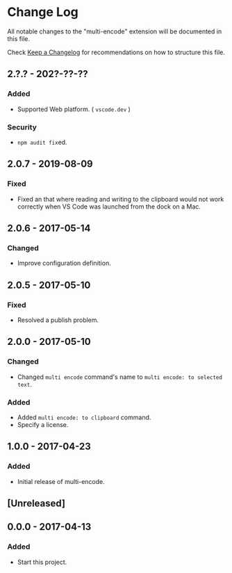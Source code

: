# Change Log

All notable changes to the "multi-encode" extension will be documented in this file.

Check [Keep a Changelog](http://keepachangelog.com/) for recommendations on how to structure this file.

## 2.?.? - 202?-??-??

### Added

- Supported Web platform. ( `vscode.dev` )

### Security

- `npm audit fix`ed.

## 2.0.7 - 2019-08-09

### Fixed

- Fixed an that where reading and writing to the clipboard would not work correctly when VS Code was launched from the dock on a Mac.

## 2.0.6 - 2017-05-14

### Changed

- Improve configuration definition.

## 2.0.5 - 2017-05-10

### Fixed

- Resolved a publish problem.

## 2.0.0 - 2017-05-10

### Changed

- Changed `multi encode` command's name to `multi encode: to selected text`.

### Added

- Added `multi encode: to clipboard` command.
- Specify a license.

## 1.0.0 - 2017-04-23

### Added

- Initial release of multi-encode.

## [Unreleased]

## 0.0.0 - 2017-04-13

### Added

- Start this project.